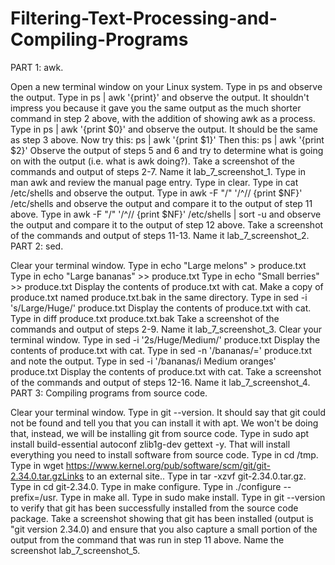 # Filtering-Text-Processing-and-Compiling-Programs

PART 1: awk.

Open a new terminal window on your Linux system.
Type in ps and observe the output.
Type in ps | awk '{print}' and observe the output. It shouldn't impress you because it gave you the same output as the much shorter command in step 2 above, with the addition of showing awk as a process.
Type in ps | awk '{print $0}' and observe the output. It should be the same as step 3 above.
Now try this: ps | awk '{print $1}'
Then this: ps | awk '{print $2}'
Observe the output of steps 5 and 6 and try to determine what is going on with the output (i.e. what is awk doing?). 
Take a screenshot of the commands and output of steps 2-7. Name it lab_7_screenshot_1.
Type in man awk and review the manual page entry.
Type in clear.
Type in cat /etc/shells and observe the output.
Type in awk -F "/" '/^\// {print $NF}' /etc/shells and observe the output and compare it to the output of step 11 above.
Type in awk -F "/" '/^\// {print $NF}' /etc/shells | sort -u and observe the output and compare it to the output of step 12 above.
Take a screenshot of the commands and output of steps 11-13. Name it lab_7_screenshot_2.
PART 2: sed.

Clear your terminal window.
Type in echo "Large melons" > produce.txt
Type in echo "Large bananas" >> produce.txt
Type in echo "Small berries" >> produce.txt
Display the contents of produce.txt with cat.
Make a copy of produce.txt named produce.txt.bak in the same directory.
Type in sed -i 's/Large/Huge/' produce.txt
Display the contents of produce.txt with cat.
Type in diff produce.txt produce.txt.bak
Take a screenshot of the commands and output of steps 2-9. Name it lab_7_screenshot_3.
Clear your terminal window.
Type in sed -i '2s/Huge/Medium/' produce.txt
Display the contents of produce.txt with cat.
Type in sed -n '/bananas/=' produce.txt and note the output.
Type in sed -i '/bananas/i Medium oranges' produce.txt
Display the contents of produce.txt with cat.
Take a screenshot of the commands and output of steps 12-16. Name it lab_7_screenshot_4.
PART 3: Compiling programs from source code.

Clear your terminal window.
Type in git --version. It should say that git could not be found and tell you that you can install it with apt. We won't be doing that, instead, we will be installing git from source code.
Type in sudo apt install build-essential autoconf zlib1g-dev gettext -y. That will install everything you need to install software from source code. 
Type in cd /tmp.
Type in wget https://www.kernel.org/pub/software/scm/git/git-2.34.0.tar.gzLinks to an external site..
Type in tar -xzvf git-2.34.0.tar.gz.
Type in cd git-2.34.0.
Type in make configure.
Type in ./configure --prefix=/usr.
Type in make all.
Type in sudo make install.
Type in git --version to verify that git has been successfully installed from the source code package.
Take a screenshot showing that git has been installed (output is "git version 2.34.0) and ensure that you also capture a small portion of the output from the command that was run in step 11 above. Name the screenshot lab_7_screenshot_5.

